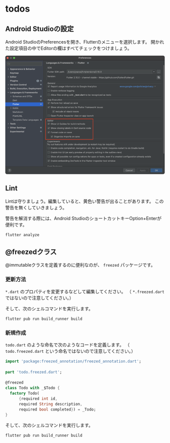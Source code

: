 # todos

## Android Studioの設定 

Android StudioのPreferencesを開き、Flutterのメニューを選択します。
開かれた設定項目の中でEditorの欄はすべてチェックをつけましょう。

![Android Studio Flutter設定](./documents/android_studio_flutter.png)

## Lint

Lintは守りましょう。編集していると、黄色い警告が出ることがあります。
この警告を無くしていきましょう。

警告を解消する際には、Android StudioのショートカットキーOption+Enterが便利です。

```bash
flutter analyze
```

## @freezedクラス

@immutableクラスを定義するのに便利なのが、 `freezed` パッケージです。

### 更新方法

`*.dart` のプロパティを変更するなどして編集してください。
（ `*.freezed.dart` ではないので注意してください。）

そして、次のシェルコマンドを実行します。

```bash
flutter pub run build_runner build
```

### 新規作成

`todo.dart` のような命名で次のようなコードを定義します。
（ `todo.freezed.dart` という命名ではないので注意してください。）

```dart
import 'package:freezed_annotation/freezed_annotation.dart';

part 'todo.freezed.dart';

@freezed
class Todo with _$Todo {
  factory Todo(
      {required int id,
      required String description,
      required bool completed}) = _Todo;
}
```

そして、次のシェルコマンドを実行します。

```bash
flutter pub run build_runner build
```
